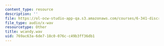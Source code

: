 ```yaml
---
content_type: resource
description: ''
file: https://ol-ocw-studio-app-qa.s3.amazonaws.com/courses/6-341-discrete-time-signal-processing-fall-2005/769ac63a6de718c0076cc49b3ff36db1_wcandy.wav
file_type: audio/x-wav
resourcetype: Other
title: wcandy.wav
uid: 769ac63a-6de7-18c0-076c-c49b3ff36db1
---
```

